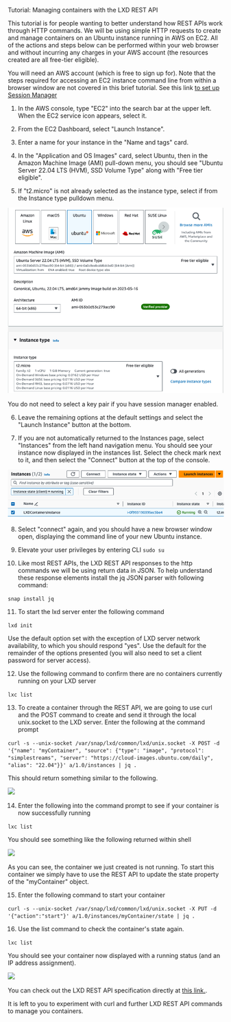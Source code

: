 Tutorial: Managing containers with the LXD REST API

This tutorial is for people wanting to better understand how REST APIs work through HTTP commands.  We will be using simple HTTP requests to create and manage containers on an Ubuntu instance running in AWS on EC2. All of the actions and steps below can be performed within your web browser and without incurring any charges in your AWS account (the resources created are all free-tier eligible).  

You will need an AWS account (which is free to sign up for).  Note that the steps required for accessing an EC2 instance command line from within a browser window are not covered in this brief tutorial. See this link [to set up Session Manager](https://https://docs.aws.amazon.com/systems-manager/latest/userguide/session-manager-getting-started.html)

1. In the AWS console, type "EC2" into the search bar at the upper left.  When the EC2 service icon appears, select it.

2. From the EC2 Dashboard, select "Launch Instance".

3. Enter a name for your instance in the "Name and tags" card.

4. In the "Application and OS Images" card, select Ubuntu, then in the Amazon Machine Image (AMI) pull-down menu, you should see "Ubuntu Server 22.04 LTS (HVM), SSD Volume Type" along with "Free tier eligible".

5. If "t2.micro" is not already selected as the instance type, select if from the Instance type pulldown menu. 

<img src="Images/image1.png" />

You do not need to select a key pair if you have session manager enabled. 

6. Leave the remaining options at the default settings and select the "Launch Instance" button at the bottom.

7. If you are not automatically returned to the Instances page, select "Instances" from the left hand navigation menu. You should see your instance now displayed in the instances list. Select the check mark next to it, and then select the "Connect" button at the top of the console.

<img src="Images/image2.png" />

8. Select "connect" again, and you should have a new browser window open, displaying the command line of your new Ubuntu instance.

9. Elevate your user privileges by entering CLI
```sudo su```

10. Like most REST APIs, the LXD REST API responses to the http commands we will be using return data in JSON. To help understand these response elements install the jq JSON parser with following command:

```snap install jq ```

11. To start the lxd server enter the following command

```lxd init```

Use the default option set with the exception of LXD server network availability, to which you should respond "yes".  Use the default for the remainder of the options presented (you will also need to set a client password for server access).

12. Use the following command to confirm there are no containers currently running on your LXD server

```lxc list ```

13.  To create a container through the REST API, we are going to use curl and the POST command to create and send it through the local unix.socket to the LXD server. Enter the following at the command prompt

```curl -s --unix-socket /var/snap/lxd/common/lxd/unix.socket -X POST -d '{"name": "myContainer", "source": {"type": "image", "protocol": "simplestreams", "server": "https://cloud-images.ubuntu.com/daily", "alias": "22.04"}}' a/1.0/instances | jq .```

This should return something similar to the following.

<img src="Images/image3.png" />

14. Enter the following into the command prompt to see if your container is now successfully running

```lxc list```

You should see something like the following returned within shell

<img src="Images/image4.png" />

As you can see, the container we just created is not running.  To start this container we simply have to use the REST API to update the state property of the "myContainer" object.

15. Enter the following command to start your container

```curl -s --unix-socket /var/snap/lxd/common/lxd/unix.socket -X PUT -d '{"action":"start"}' a/1.0/instances/myContainer/state | jq .```

16. Use the list command to check the container's state again.

```lxc list```

You should see your container now displayed with a running status (and an IP address assignment).

<img src="Images/image5.png" />

You can check out the LXD REST API specification directly at [this link.](https://documentation.ubuntu.com/lxd/en/latest/api/). 

It is left to you to experiment with curl and further LXD REST API commands to manage you containers. 
